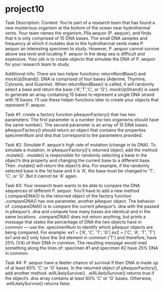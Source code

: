# project10
Task Description:
Context: You’re part of a research team that has found a new mysterious organism at the bottom of the ocean near hydrothermal vents.
Your team names the organism, Pila aequor (P. aequor), and finds that it is only comprised of 15 DNA bases. The small DNA samples and frequency at which it mutates
due to the hydrothermal vents make P. aequor an interesting specimen to study. However, P. aequor cannot survive above sea level and locating P. aequor in the deep
sea is difficult and expensive. Your job is to create objects that simulate the DNA of P. aequor for your research team to study. 

Additional info: 
There are two helper functions: returnRandBase() and mockUpStrand().
DNA is comprised of four bases (Adenine, Thymine, Cytosine, and Guanine). When returnRandBase() is called, it will randomly select a base and return the base
('A','T','C', or 'G'). mockUpStrand() is used to generate an array containing 15 bases to represent a single DNA strand with 15 bases. I’ll use these helper
functions later to create your objects that represent P. aequor.

Task #1:
create a factory function pAequorFactory() that has two parameters:
    The first parameter is a number (no two organisms should have the same number).
    The second parameter is an array of 15 DNA bases.
pAequorFactory() should return an object that contains the properties specimenNum and dna that correspond to the parameters provided. 

Task #2:
Simulate P. aequor‘s high rate of mutation (change in its DNA). To simulate a mutation, in pAequorFactory()‘s returned object, add the method .mutate().
.mutate() is responsible for randomly selecting a base in the object’s dna property and changing the current base to a different base. Then .mutate() will return the
object’s dna. For example, if the randomly selected base is the 1st base and it is 'A', the base must be changed to 'T', 'C', or 'G'. But it cannot be 'A' again.

Task #3:
Your research team wants to be able to compare the DNA sequences of different P. aequor. You’ll have to add a new method (.compareDNA()) to the returned object of the
factory function .compareDNA() has one parameter, another pAequor object. The behavior of .compareDNA() is to compare the current pAequor‘s .dna with the passed in
pAequor‘s .dna and compute how many bases are identical and in the same locations. .compareDNA() does not return anything, but prints a message that states the
percentage of DNA the two objects have in common — use the .specimenNum to identify which pAequor objects are being compared.
For example:
ex1 = ['A', 'C', 'T', 'G']
ex2 = ['C', 'A', 'T', 'T']
ex1 and ex2 only have the 3rd element in common ('T') and therefore, have 25% (1/4) of their DNA in common. The resulting message would read something along the lines of:
specimen #1 and specimen #2 have 25% DNA in common.

Task #4:
P. aequor have a likelier chance of survival if their DNA is made up of at least 60% 'C' or 'G' bases. In the returned object of pAequorFactory(), add another
method .willLikelySurvive(). .willLikelySurvive() returns true if the object’s .dna array contains at least 60% 'C' or 'G' bases. Otherwise, .willLikelySurvive()
returns false.

